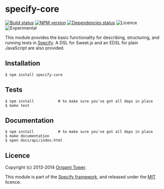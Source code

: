 specify-core
============

[![Build status](https://img.shields.io/travis/origamitower/specify-core/master.svg?style=flat)](https://travis-ci.org/origamitower/specify-core)
[![NPM version](https://img.shields.io/npm/v/specify-core.svg?style=flat)](https://npmjs.org/package/specify-core)
[![Dependencies status](https://img.shields.io/david/origamitower/specify-core.svg?style=flat)](https://david-dm.org/origamitower/specify-core)
![Licence](https://img.shields.io/npm/l/specify-core.svg?style=flat&label=licence)
![Experimental](https://img.shields.io/badge/API_stability-stable-green.svg?style=flat)

This module provides the basic functionality for describing, structuring, and
running tests in [Specify][]. A DSL for Sweet.js and an EDSL for plain
JavaScript are also provided.


## Installation

```shell
$ npm install specify-core
```


## Tests

```shell
$ npm install           # to make sure you've got all deps in place
$ make test
```


## Documentation

```shell
$ npm install           # to make sure you've got all deps in place
$ make documentation
$ open docs/api/index.html
```


## Licence

Copyright (c) 2013-2014 [Origami Tower](http://www.origamitower.com).

This module is part of the [Specify framework][Specify], and released under the
[MIT](http://origami-tower.mit-license.org/) licence.

[Specify]: https://github.com/origamitower/specify
